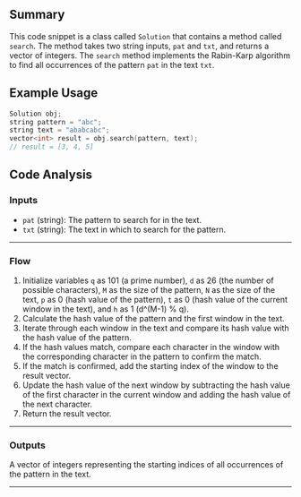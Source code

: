 ## Summary
This code snippet is a class called `Solution` that contains a method called `search`. The method takes two string inputs, `pat` and `txt`, and returns a vector of integers. The `search` method implements the Rabin-Karp algorithm to find all occurrences of the pattern `pat` in the text `txt`.

## Example Usage
```cpp
Solution obj;
string pattern = "abc";
string text = "ababcabc";
vector<int> result = obj.search(pattern, text);
// result = [3, 4, 5]
```

## Code Analysis
### Inputs
- `pat` (string): The pattern to search for in the text.
- `txt` (string): The text in which to search for the pattern.
___
### Flow
1. Initialize variables `q` as 101 (a prime number), `d` as 26 (the number of possible characters), `M` as the size of the pattern, `N` as the size of the text, `p` as 0 (hash value of the pattern), `t` as 0 (hash value of the current window in the text), and `h` as 1 (d^(M-1) % q).
2. Calculate the hash value of the pattern and the first window in the text.
3. Iterate through each window in the text and compare its hash value with the hash value of the pattern.
4. If the hash values match, compare each character in the window with the corresponding character in the pattern to confirm the match.
5. If the match is confirmed, add the starting index of the window to the result vector.
6. Update the hash value of the next window by subtracting the hash value of the first character in the current window and adding the hash value of the next character.
7. Return the result vector.
___
### Outputs
A vector of integers representing the starting indices of all occurrences of the pattern in the text.
___
